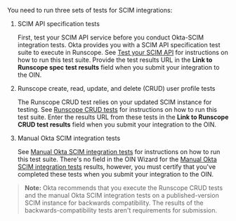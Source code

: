You need to run three sets of tests for SCIM integrations:

1. SCIM API specification tests

    First, test your SCIM API service before you conduct Okta-SCIM integration tests. Okta provides you with a SCIM API specification test suite to execute in Runscope. See [Test your SCIM API](/docs/guides/scim-provisioning-integration-prepare/main/#test-your-scim-api) for instructions on how to run this test suite. Provide the test results URL in the **Link to Runscope spec test results** field when you submit your integration to the OIN.

1. Runscope create, read, update, and delete (CRUD) user profile tests

   The Runscope CRUD test relies on your updated SCIM instance for testing. See [Runscope CRUD tests](/docs/guides/submit-oin-app/scim/main/#runscope-crud-tests) for instructions on how to run this test suite. Enter the results URL from these tests in the **Link to Runscope CRUD test results** field when you submit your integration to the OIN.

1. Manual Okta SCIM integration tests

   See [Manual Okta SCIM integration tests](/docs/guides/submit-oin-app/scim/main/#manual-okta-scim-integration-tests) for instructions on how to run this test suite. There's no field in the OIN Wizard for the [Manual Okta SCIM integration tests](#manual-okta-scim-integration-tests) results, however, you must certify that you've completed these tests when you submit your integration to the OIN.

> **Note:** Okta recommends that you execute the Runscope CRUD tests and the manual Okta SCIM integration tests on a published-version SCIM instance for backwards compatibility. The results of the backwards-compatibility tests aren't requirements for submission.
